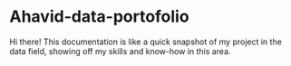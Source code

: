 # Ahavid-data-portofolio
Hi there! This documentation is like a quick snapshot of my project in the data field, showing off my skills and know-how in this area.
